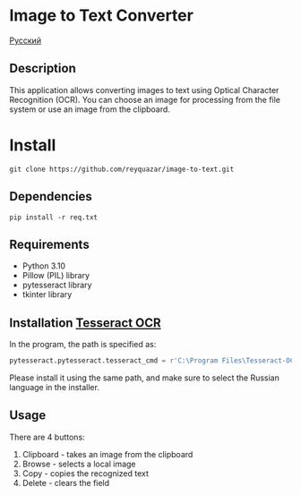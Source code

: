 # Image to Text Converter

[Русский](/README_ru.md)

## Description

This application allows converting images to text using Optical Character Recognition (OCR). You can choose an image for processing from the file system or use an image from the clipboard.

# Install 
```
git clone https://github.com/reyquazar/image-to-text.git
```
## Dependencies

```
pip install -r req.txt
```

## Requirements

- Python 3.10
- Pillow (PIL) library
- pytesseract library
- tkinter library

## Installation [Tesseract OCR](https://digi.bib.uni-mannheim.de/tesseract/tesseract-ocr-w64-setup-5.3.3.20231005.exe)

In the program, the path is specified as:

```python
pytesseract.pytesseract.tesseract_cmd = r'C:\Program Files\Tesseract-OCR\tesseract.exe'
```

Please install it using the same path, and make sure to select the Russian language in the installer.

## Usage

There are 4 buttons:

1. Clipboard - takes an image from the clipboard
2. Browse - selects a local image
3. Copy - copies the recognized text
4. Delete - clears the field




